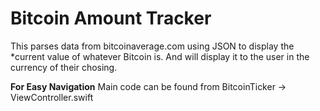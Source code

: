 # Bitcoin Amount Tracker

This parses data from bitcoinaverage.com using JSON to display the 
*current value of whatever Bitcoin is. And will display it to the user in the currency
of their chosing.


**For Easy Navigation**
Main code can be found from BitcoinTicker -> ViewController.swift

